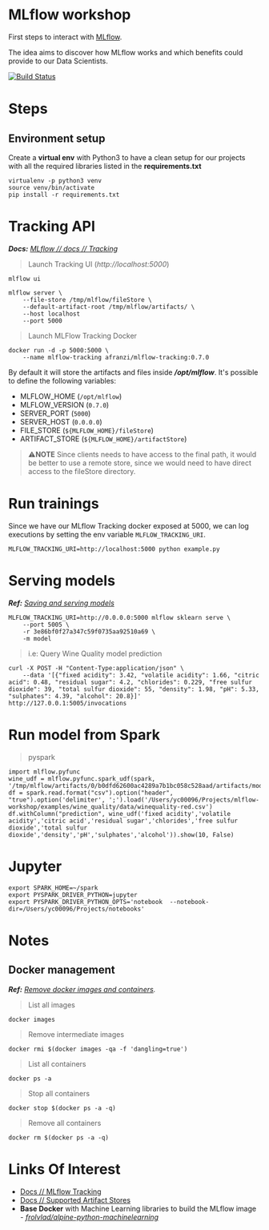 # MLflow workshop
First steps to interact with [MLflow](mlflow.org).

The idea aims to discover how MLflow works and which benefits could provide to our Data Scientists.

[![Build Status](https://travis-ci.com/afranzi/mlflow-workshop.svg?branch=master)](https://travis-ci.com/afranzi/mlflow-workshop)

# Steps
## Environment setup
Create a **virtual env** with Python3 to have a clean setup for our projects with all the required libraries listed in the **requirements.txt**

```:python
virtualenv -p python3 venv
source venv/bin/activate
pip install -r requirements.txt
```

# Tracking API
***Docs:** [MLflow // docs // Tracking](https://mlflow.org/docs/latest/tracking.html)*

> Launch Tracking UI (*http://localhost:5000*)
```
mlflow ui
```

```
mlflow server \
    --file-store /tmp/mlflow/fileStore \
    --default-artifact-root /tmp/mlflow/artifacts/ \
    --host localhost
    --port 5000
```

> Launch MLFlow Tracking Docker
```
docker run -d -p 5000:5000 \
    --name mlflow-tracking afranzi/mlflow-tracking:0.7.0
```

By default it will store the artifacts and files inside ***/opt/mlflow***. 
It's possible to define the following variables:
* MLFLOW_HOME (`/opt/mlflow`)
* MLFLOW_VERSION (`0.7.0`)
* SERVER_PORT (`5000`)
* SERVER_HOST (`0.0.0.0`)
* FILE_STORE (`${MLFLOW_HOME}/fileStore`)
* ARTIFACT_STORE (`${MLFLOW_HOME}/artifactStore`)

> ⚠️**NOTE** Since clients needs to have access to the final path, it would be better to use a remote store, since we would need to have direct access to the fileStore directory.

# Run trainings
Since we have our MLflow Tracking docker exposed at 5000, we can log executions by setting the env variable `MLFLOW_TRACKING_URI`. 
```
MLFLOW_TRACKING_URI=http://localhost:5000 python example.py
```

# Serving models
***Ref:** [Saving and serving models](https://mlflow.org/docs/latest/quickstart.html#saving-and-serving-models)*

```
MLFLOW_TRACKING_URI=http://0.0.0.0:5000 mlflow sklearn serve \
    --port 5005 \
    -r 3e86bf0f27a347c59f0735aa92510a69 \
    -m model
```

> i.e: Query Wine Quality model prediction 
```
curl -X POST -H "Content-Type:application/json" \
    --data '[{"fixed acidity": 3.42, "volatile acidity": 1.66, "citric acid": 0.48, "residual sugar": 4.2, "chlorides": 0.229, "free sulfur dioxide": 39, "total sulfur dioxide": 55, "density": 1.98, "pH": 5.33, "sulphates": 4.39, "alcohol": 20.8}]' http://127.0.0.1:5005/invocations
```

# Run model from Spark

> pyspark
```
import mlflow.pyfunc
wine_udf = mlflow.pyfunc.spark_udf(spark, '/tmp/mlflow/artifacts/0/b0dfd62600ac4289a7b1bc058c528aad/artifacts/model/')
df = spark.read.format("csv").option("header", "true").option('delimiter', ';').load('/Users/yc00096/Projects/mlflow-workshop/examples/wine_quality/data/winequality-red.csv')
df.withColumn("prediction", wine_udf('fixed acidity','volatile acidity','citric acid','residual sugar','chlorides','free sulfur dioxide','total sulfur dioxide','density','pH','sulphates','alcohol')).show(10, False)
```


# Jupyter

```
export SPARK_HOME=~/spark
export PYSPARK_DRIVER_PYTHON=jupyter
export PYSPARK_DRIVER_PYTHON_OPTS='notebook  --notebook-dir=/Users/yc00096/Projects/notebooks'
```



# Notes

## Docker management
***Ref:** [Remove docker images and containers](https://tecadmin.net/remove-docker-images-and-containers/).*

> List all images
```
docker images
``` 

> Remove intermediate images
```
docker rmi $(docker images -qa -f 'dangling=true')
```

> List all containers
```
docker ps -a
```

> Stop all containers
```
docker stop $(docker ps -a -q)
```

> Remove all containers
```
docker rm $(docker ps -a -q)
```


# Links Of Interest
* [Docs // MLflow Tracking](https://mlflow.org/docs/latest/tracking.html)
* [Docs // Supported Artifact Stores](https://mlflow.org/docs/latest/tracking.html#supported-artifact-stores)
* **Base Docker** with Machine Learning libraries to build the MLflow image - *[frolvlad/alpine-python-machinelearning](https://hub.docker.com/r/frolvlad/alpine-python-machinelearning/)*